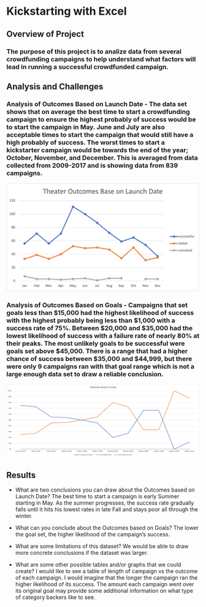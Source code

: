 # Kickstarting with Excel

## Overview of Project

### The purpose of this project is to analize data from several crowdfunding campaigns to help understand what factors will lead in running a successful crowdfunded campaign. 

## Analysis and Challenges

### Analysis of Outcomes Based on Launch Date - The data set shows that on average the best time to start a crowdfunding campaign to ensure the highest probably of success would be to start the campaign in May. June and July are also acceptable times to start the campaign that would still have a high probably of success. The worst times to start a kickstarter campaign would be towards the end of the year; October, November, and December. This is averaged from data collected from 2009-2017 and is showing data from 839 campaigns.  

![Theater_Outcomes_vs_Launch](https://github.com/mgochis/kickstarter-analysis/blob/d482a9eda07e7fa7527b59ff3d7895a819119f21/Theater_Outcomes_vs_Launch.png)

### Analysis of Outcomes Based on Goals - Campaigns that set goals less than $15,000 had the highest likelihood of success with the highest probably being less than $1,000 with a success rate of 75%. Between $20,000 and $35,000 had the lowest likelihood of success with a failure rate of nearly 80% at their peaks. The most unlikely goals to be successful were goals set above $45,000. There is a range that had a higher chance of success between $35,000 and $44,999, but there were only 9 campaigns ran with that goal range which is not a large enough data set to draw a reliable conclusion. 

![Outcomes_vs_Goals](https://github.com/mgochis/kickstarter-analysis/blob/d482a9eda07e7fa7527b59ff3d7895a819119f21/Outcomes_vs_Goals.png)

## Results

- What are two conclusions you can draw about the Outcomes based on Launch Date? The best time to start a campaign is early Summer starting in May. As the summer progresses, the success rate gradually falls until it hits his lowest rates in late Fall and stays poor all through the winter. 

- What can you conclude about the Outcomes based on Goals? The lower the goal set, the higher likelihood of the campaign’s success.

- What are some limitations of this dataset? We would be able to draw more concrete conclusions if the dataset was larger. 

- What are some other possible tables and/or graphs that we could create? I would like to see a table of length of campaign vs the outcome of each campaign. I would imagine that the longer the campaign ran the higher likelihood of its success. The amount each campaign went over its original goal may provide some additional information on what type of category backers like to see. 
